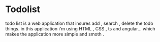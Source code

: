# Todolist
todo list is a web application that insures add , search , delete the todo things. in this application i'm using HTML , CSS , ts and angular... which makes the application more simple and smoth .

